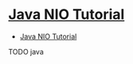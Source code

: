 # [Java NIO Tutorial](https://www.javatpoint.com/java-nio)

- [Java NIO Tutorial](#java-nio-tutorial)














TODO java